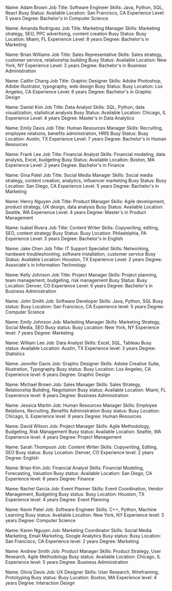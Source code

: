 Name: Adam Brown
Job Title: Software Engineer
Skills: Java, Python, SQL, React
Busy Status: Available
Location: San Francisco, CA
Experience Level: 5 years
Degree: Bachelor's in Computer Science

Name: Amanda Rodriguez
Job Title: Marketing Manager
Skills: Marketing strategy, SEO, PPC advertising, content creation
Busy Status: Busy
Location: Miami, FL
Experience Level: 8 years
Degree: Bachelor's in Marketing

Name: Brian Williams
Job Title: Sales Representative
Skills: Sales strategy, customer service, relationship building
Busy Status: Available
Location: New York, NY
Experience Level: 3 years
Degree: Bachelor's in Business Administration

Name: Caitlin Chang
Job Title: Graphic Designer
Skills: Adobe Photoshop, Adobe Illustrator, typography, web design
Busy Status: Busy
Location: Los Angeles, CA
Experience Level: 6 years
Degree: Bachelor's in Graphic Design

Name: Daniel Kim
Job Title: Data Analyst
Skills: SQL, Python, data visualization, statistical analysis
Busy Status: Available
Location: Chicago, IL
Experience Level: 4 years
Degree: Master's in Data Analytics

Name: Emily Davis
Job Title: Human Resources Manager
Skills: Recruiting, employee relations, benefits administration, HRIS
Busy Status: Busy
Location: Austin, TX
Experience Level: 7 years
Degree: Bachelor's in Human Resources

Name: Frank Lee
Job Title: Financial Analyst
Skills: Financial modeling, data analysis, Excel, budgeting
Busy Status: Available
Location: Boston, MA
Experience Level: 2 years
Degree: Bachelor's in Finance

Name: Gina Patel
Job Title: Social Media Manager
Skills: Social media strategy, content creation, analytics, influencer marketing
Busy Status: Busy
Location: San Diego, CA
Experience Level: 5 years
Degree: Bachelor's in Marketing

Name: Henry Nguyen
Job Title: Product Manager
Skills: Agile development, product strategy, UX design, data analysis
Busy Status: Available
Location: Seattle, WA
Experience Level: 4 years
Degree: Master's in Product Management

Name: Isabel Rivera
Job Title: Content Writer
Skills: Copywriting, editing, SEO, content strategy
Busy Status: Busy
Location: Philadelphia, PA
Experience Level: 3 years
Degree: Bachelor's in English

Name: Jake Chen
Job Title: IT Support Specialist
Skills: Networking, hardware troubleshooting, software installation, customer service
Busy Status: Available
Location: Houston, TX
Experience Level: 2 years
Degree: Associate's in Information Technology

Name: Kelly Johnson
Job Title: Project Manager
Skills: Project planning, team management, budgeting, risk management
Busy Status: Busy
Location: Denver, CO
Experience Level: 6 years
Degree: Bachelor's in Business Administration

Name: John Smith
Job: Software Developer
Skills: Java, Python, SQL
Busy status: Busy
Location: San Francisco, CA
Experience level: 5 years
Degree: Computer Science

Name: Emily Johnson
Job: Marketing Manager
Skills: Marketing Strategy, Social Media, SEO
Busy status: Busy
Location: New York, NY
Experience level: 7 years
Degree: Marketing

Name: William Lee
Job: Data Analyst
Skills: Excel, SQL, Tableau
Busy status: Available
Location: Austin, TX
Experience level: 3 years
Degree: Statistics

Name: Jennifer Davis
Job: Graphic Designer
Skills: Adobe Creative Suite, Illustration, Typography
Busy status: Busy
Location: Los Angeles, CA
Experience level: 6 years
Degree: Graphic Design

Name: Michael Brown
Job: Sales Manager
Skills: Sales Strategy, Relationship Building, Negotiation
Busy status: Available
Location: Miami, FL
Experience level: 8 years
Degree: Business Administration

Name: Jessica Martin
Job: Human Resources Manager
Skills: Employee Relations, Recruiting, Benefits Administration
Busy status: Busy
Location: Chicago, IL
Experience level: 9 years
Degree: Human Resources

Name: David Wilson
Job: Project Manager
Skills: Agile Methodology, Budgeting, Risk Management
Busy status: Available
Location: Seattle, WA
Experience level: 4 years
Degree: Project Management

Name: Sarah Thompson
Job: Content Writer
Skills: Copywriting, Editing, SEO
Busy status: Busy
Location: Denver, CO
Experience level: 2 years
Degree: English

Name: Brian Kim
Job: Financial Analyst
Skills: Financial Modeling, Forecasting, Valuation
Busy status: Available
Location: San Diego, CA
Experience level: 6 years
Degree: Finance

Name: Rachel Garcia
Job: Event Planner
Skills: Event Coordination, Vendor Management, Budgeting
Busy status: Busy
Location: Houston, TX
Experience level: 4 years
Degree: Event Planning

Name: Kevin Patel
Job: Software Engineer
Skills: C++, Python, Machine Learning
Busy status: Available
Location: New York, NY
Experience level: 3 years
Degree: Computer Science

Name: Karen Nguyen
Job: Marketing Coordinator
Skills: Social Media Marketing, Email Marketing, Google Analytics
Busy status: Busy
Location: San Francisco, CA
Experience level: 2 years
Degree: Marketing

Name: Andrew Smith
Job: Product Manager
Skills: Product Strategy, User Research, Agile Methodology
Busy status: Available
Location: Chicago, IL
Experience level: 5 years
Degree: Business Administration

Name: Olivia Davis
Job: UX Designer
Skills: User Research, Wireframing, Prototyping
Busy status: Busy
Location: Boston, MA
Experience level: 4 years
Degree: Interaction Design
